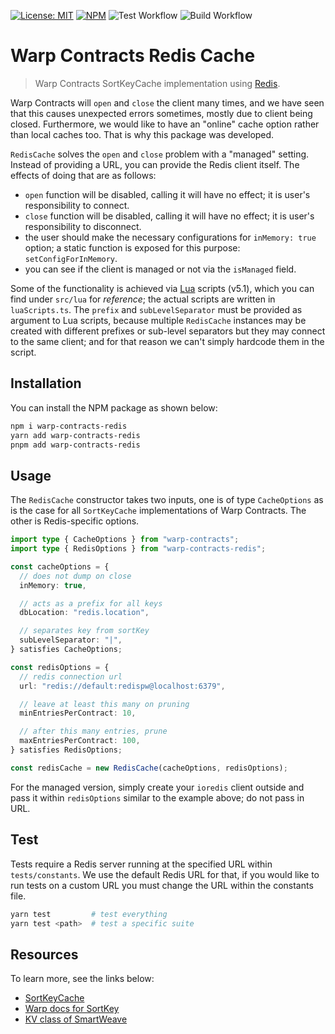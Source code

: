 [![License: MIT](https://img.shields.io/badge/license-MIT-yellow.svg)](https://opensource.org/licenses/MIT)
[![NPM](https://img.shields.io/npm/v/warp-contracts-redis?logo=npm&color=CB3837)](https://www.npmjs.com/package/warp-contracts-redis)
![Test Workflow](https://github.com/firstbatchxyz/warp-contracts-redis/actions/workflows/test.yml/badge.svg?branch=master)
![Build Workflow](https://github.com/firstbatchxyz/warp-contracts-redis/actions/workflows/build.yml/badge.svg?branch=master)

# Warp Contracts Redis Cache

> Warp Contracts SortKeyCache implementation using [Redis](https://redis.io/).

Warp Contracts will `open` and `close` the client many times, and we have seen that this causes unexpected errors sometimes, mostly due to client being closed. Furthermore, we would like to have an "online" cache option rather than local caches too. That is why this package was developed.

`RedisCache` solves the `open` and `close` problem with a "managed" setting. Instead of providing a URL, you can provide the Redis client itself. The effects of doing that are as follows:

- `open` function will be disabled, calling it will have no effect; it is user's responsibility to connect.
- `close` function will be disabled, calling it will have no effect; it is user's responsibility to disconnect.
- the user should make the necessary configurations for `inMemory: true` option; a static function is exposed for this purpose: `setConfigForInMemory`.
- you can see if the client is managed or not via the `isManaged` field.

Some of the functionality is achieved via [Lua](https://www.lua.org/home.html) scripts (v5.1), which you can find under `src/lua` for _reference_; the actual scripts are written in `luaScripts.ts`. The `prefix` and `subLevelSeparator` must be provided as argument to Lua scripts, because multiple `RedisCache` instances may be created with different prefixes or sub-level separators but they may connect to the same client; and for that reason we can't simply hardcode them in the script.

## Installation

You can install the NPM package as shown below:

```sh
npm i warp-contracts-redis
yarn add warp-contracts-redis
pnpm add warp-contracts-redis
```

## Usage

The `RedisCache` constructor takes two inputs, one is of type `CacheOptions` as is the case for all `SortKeyCache` implementations of Warp Contracts. The other is Redis-specific options.

```ts
import type { CacheOptions } from "warp-contracts";
import type { RedisOptions } from "warp-contracts-redis";

const cacheOptions = {
  // does not dump on close
  inMemory: true,

  // acts as a prefix for all keys
  dbLocation: "redis.location",

  // separates key from sortKey
  subLevelSeparator: "|",
} satisfies CacheOptions;

const redisOptions = {
  // redis connection url
  url: "redis://default:redispw@localhost:6379",

  // leave at least this many on pruning
  minEntriesPerContract: 10,

  // after this many entries, prune
  maxEntriesPerContract: 100,
} satisfies RedisOptions;

const redisCache = new RedisCache(cacheOptions, redisOptions);
```

For the managed version, simply create your `ioredis` client outside and pass it within `redisOptions` similar to the example above; do not pass in URL.

## Test

Tests require a Redis server running at the specified URL within `tests/constants`. We use the default Redis URL for that, if you would like to run tests on a custom URL you must change the URL within the constants file.

```sh
yarn test         # test everything
yarn test <path>  # test a specific suite
```

## Resources

To learn more, see the links below:

- [SortKeyCache](https://github.com/warp-contracts/warp/blob/main/src/cache/SortKeyCache.ts)
- [Warp docs for SortKey](https://academy.warp.cc/docs/sdk/advanced/bundled-interaction#how-it-works)
- [KV class of SmartWeave](https://github.com/warp-contracts/warp/blob/main/src/legacy/smartweave-global.ts#L260)
